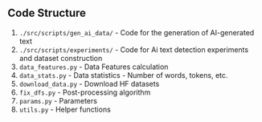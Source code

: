 ## Code Structure

1. `./src/scripts/gen_ai_data/` - Code for the generation of AI-generated text
2. `./src/scripts/experiments/` - Code for Ai text detection experiments and dataset construction
3. `data_features.py` - Data Features calculation
4. `data_stats.py` - Data statistics - Number of words, tokens, etc.
5. `download_data.py` - Download HF datasets
6. `fix_dfs.py` - Post-processing algorithm
7. `params.py` - Parameters
8. `utils.py` - Helper functions